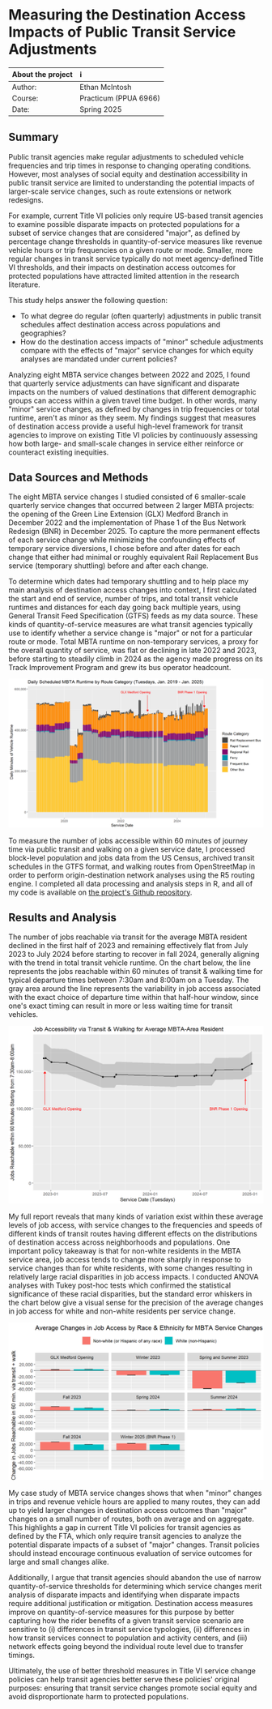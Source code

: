 # Measuring the Destination Access Impacts of Public Transit Service Adjustments

| About the project | :information_source: |
| :----- | :------ |
| Author: | Ethan McIntosh |
| Course: | Practicum (PPUA 6966) |
| Date: | Spring 2025 |

## Summary

Public transit agencies make regular adjustments to scheduled vehicle frequencies and trip times in response to changing operating conditions. However, most analyses of social equity and destination accessibility in public transit service are limited to understanding the potential impacts of larger-scale service changes, such as route extensions or network redesigns. 

For example, current Title VI policies only require US-based transit agencies to examine possible disparate impacts on protected populations for a subset of service changes that are considered "major", as defined by percentage change thresholds in quantity-of-service measures like revenue vehicle hours or trip frequencies on a given route or mode. Smaller, more regular changes in transit service typically do not meet agency-defined Title VI thresholds, and their impacts on destination access outcomes for protected populations have attracted limited attention in the research literature.

This study helps answer the following question:
* To what degree do regular (often quarterly) adjustments in public transit schedules affect destination access across populations and geographies?
* How do the destination access impacts of "minor" schedule adjustments compare with the effects of "major" service changes for which equity analyses are mandated under current policies? 

Analyzing eight MBTA service changes between 2022 and 2025, I found that quarterly service adjustments can have significant and disparate impacts on the numbers of valued destinations that different demographic groups can access within a given travel time budget. In other words, many "minor" service changes, as defined by changes in trip frequencies or total runtime, aren't as minor as they seem. My findings suggest that measures of destination access provide a useful high-level framework for transit agencies to improve on existing Title VI policies by continuously assessing how both large- and small-scale changes in service either reinforce or counteract existing inequities.

## Data Sources and Methods

The eight MBTA service changes I studied consisted of 6 smaller-scale quarterly service changes that occurred between 2 larger MBTA projects: the opening of the Green Line Extension (GLX) Medford Branch in December 2022 and the implementation of Phase 1 of the Bus Network Redesign (BNR) in December 2025. To capture the more permanent effects of each service change while minimizing the confounding effects of temporary service diversions, I chose before and after dates for each change that either had minimal or roughly equivalent Rail Replacement Bus service (temporary shuttling) before and after each change.

To determine which dates had temporary shuttling and to help place my main analysis of destination access changes into context, I first calculated the start and end of service, number of trips, and total transit vehicle runtimes and distances for each day going back multiple years, using General Transit Feed Specification (GTFS) feeds as my data source. These kinds of quantity-of-service measures are what transit agencies typically use to identify whether a service change is "major" or not for a particular route or mode. Total MBTA runtime on non-temporary services, a proxy for the overall quantity of service, was flat or declining in late 2022 and 2023, before starting to steadily climb in 2024 as the agency made progress on its Track Improvement Program and grew its bus operator headcount.

![Chart of Daily Scheduled MBTA Vehicle Runtime by Route Category (Tuesdays, January 2019 to January 2025)](docs/assets/img/practicum_runtime_chart.png)

To measure the number of jobs accessible within 60 minutes of journey time via public transit and walking on a given service date, I processed block-level population and jobs data from the US Census, archived transit schedules in the GTFS format, and walking routes from OpenStreetMap in order to perform origin-destination network analyses using the R5 routing engine. I completed all data processing and analysis steps in R, and all of my code is  available on [the project's Github repository](https://github.com/mciethan/transit-destination-access).

## Results and Analysis

The number of jobs reachable via transit for the average MBTA resident declined in the first half of 2023 and remaining effectively flat from July 2023 to July 2024 before starting to recover in fall 2024, generally aligning with the trend in total transit vehicle runtime. On the chart below, the line represents the jobs reachable within 60 minutes of transit & walking time for typical departure times between 7:30am and 8:00am on a Tuesday. The gray area around the line represents the variability in job access associated with the exact choice of departure time within that half-hour window, since one's exact timing can result in more or less waiting time for transit vehicles.

![](docs/assets/img/practicum_avg_chart.png)

My full report reveals that many kinds of variation exist within these average levels of job access, with service changes to the frequencies and speeds of different kinds of transit routes having different effects on the distributions of destination access across neighborhoods and populations. One important policy takeaway is that for non-white residents in the MBTA service area, job access tends to change more sharply in response to service changes than for white residents, with some changes resulting in relatively large racial disparities in job access impacts. I conducted ANOVA analyses with Tukey post-hoc tests which confirmed the statistical significance of these racial disparities, but the standard error whiskers in the chart below give a visual sense for the precision of the average changes in job access for white and non-white residents per service change. 

![Chart of Average Changes in Job Access by Race & Ethnicity for MBTA Service Changes](docs/assets/img/practicum_chg_raceethn_errorbars.png)

My case study of MBTA service changes shows that when "minor" changes in trips and revenue vehicle hours are applied to many routes, they can add up to yield larger changes in destination access outcomes than "major" changes on a small number of routes, both on average and on aggregate. This highlights a gap in current Title VI policies for transit agencies as defined by the FTA, which only require transit agencies to analyze the potential disparate impacts of a subset of "major" changes. Transit policies should instead encourage continuous evaluation of service outcomes for large and small changes alike.

Additionally, I argue that transit agencies should abandon the use of narrow quantity-of-service thresholds for determining which service changes merit analysis of disparate impacts and identifying when disparate impacts require additional justification or mitigation. Destination access measures improve on quantity-of-service measures for this purpose by better capturing how the rider benefits of a given transit service scenario are sensitive to (i) differences in transit service typologies, (ii) differences in how transit services connect to population and activity centers, and (iii) network effects going beyond the individual route level due to transfer timings.

Ultimately, the use of better threshold measures in Title VI service change policies can help transit agencies better serve these policies' original purposes: ensuring that transit service changes promote social equity and avoid disproportionate harm to protected populations.